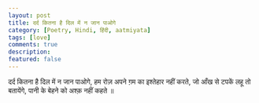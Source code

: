 ```yaml
---
layout: post
title: दर्द कितना है दिल में न जान पाओगे
category: [Poetry, Hindi, हिंदी, aatmiyata]
tags: [love]
comments: true
description:
featured: false
---
```


  दर्द कितना है दिल में न जान पाओगे,
  हम रोज़ अपने ग़म का इश्तेहार नहीं करते,
  जो आँख से टपकें लहू तो बतायेंगे,
  पानी के बेहने को अश्क़ नहीं कहते ॥

